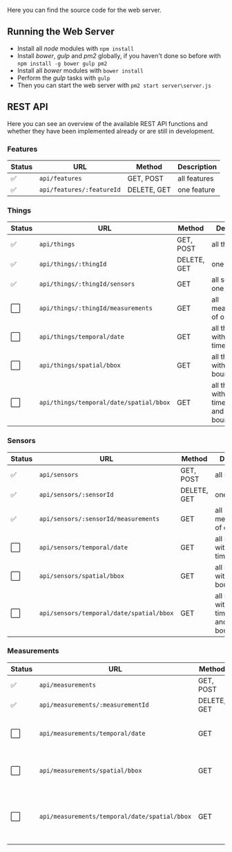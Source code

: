 Here you can find the source code for the web server.

## Running the Web Server

* Install all *node* modules with `npm install`
* Install *bower*, *gulp* and *pm2* globally, if you haven't done so before with `npm install -g bower gulp pm2`
* Install all *bower* modules with `bower install`
* Perform the *gulp* tasks with `gulp`
* Then you can start the web server with `pm2 start server\server.js`

## REST API

Here you can see an overview of the available REST API functions and whether they have been implemented already or are still in development.

### Features

Status | URL | Method | Description
-------|-----|--------|------------
:white_check_mark: | `api/features` | GET, POST | all features
:white_check_mark: | `api/features/:featureId` | DELETE, GET | one feature

### Things

Status | URL | Method | Description
-------|-----|--------|------------
:white_check_mark: | `api/things` | GET, POST | all things
:white_check_mark: | `api/things/:thingId` | DELETE, GET | one thing
:white_check_mark: | `api/things/:thingId/sensors` | GET | all sensors of one thing
:white_large_square: | `api/things/:thingId/measurements` | GET | all measurements of one thing
:white_large_square: | `api/things/temporal/date` | GET | all things within one time frame
:white_large_square: | `api/things/spatial/bbox` | GET | all things within one bounding box
:white_large_square: | `api/things/temporal/date/spatial/bbox` | GET | all things within one time frame and one bounding box

### Sensors

Status | URL | Method | Description
-------|-----|--------|------------
:white_check_mark: | `api/sensors` | GET, POST | all sensors
:white_check_mark: | `api/sensors/:sensorId` | DELETE, GET | one sensor
:white_check_mark: | `api/sensors/:sensorId/measurements` | GET | all measurements of one sensor
:white_large_square: | `api/sensors/temporal/date` | GET | all sensors within one time frame
:white_large_square: | `api/sensors/spatial/bbox` | GET | all sensors within one bounding box
:white_large_square: | `api/sensors/temporal/date/spatial/bbox` | GET | all sensors within one time frame and one bounding box

### Measurements

Status | URL | Method | Description
-------|-----|--------|------------
:white_check_mark: | `api/measurements` | GET, POST | all measurements
:white_check_mark: | `api/measurements/:measurementId` | DELETE, GET | one measurement
:white_large_square: | `api/measurements/temporal/date` | GET | all measurements within one time frame
:white_large_square: | `api/measurements/spatial/bbox` | GET | all measurements within one bounding box
:white_large_square: | `api/measurements/temporal/date/spatial/bbox` | GET | all measurements within one time frame and one bounding box

